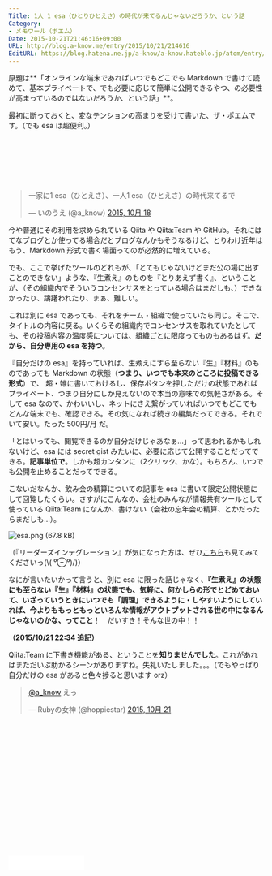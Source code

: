```yaml
---
Title: 1人 1 esa（ひとりひとえさ）の時代が来てるんじゃないだろうか、という話
Category:
- メモワール（ポエム）
Date: 2015-10-21T21:46:16+09:00
URL: http://blog.a-know.me/entry/2015/10/21/214616
EditURL: https://blog.hatena.ne.jp/a-know/a-know.hateblo.jp/atom/entry/6653458415125380173
---
```


原題は**「オンラインな端末であればいつでもどこでも Markdown で書けて読めて、基本プライベートで、でも必要に応じて簡単に公開できるやつ、の必要性が高まっているのではないだろうか、という話」**。


最初に断っておくと、変なテンションの高まりを受けて書いた、ザ・ポエムです。（でも esa は超便利。）



<!-- more -->


<script async src="//pagead2.googlesyndication.com/pagead/js/adsbygoogle.js"></script>
<!-- article-top -->
<ins class="adsbygoogle"
     style="display:inline-block;width:728px;height:90px"
     data-ad-client="ca-pub-3463034538369189"
     data-ad-slot="8367620130"></ins>
<script>
(adsbygoogle = window.adsbygoogle || []).push({});
</script>


<blockquote class="twitter-tweet" lang="ja"><p lang="ja" dir="ltr">一家に1 esa（ひとえさ）、一人1 esa（ひとえさ）の時代来てるで</p>&mdash; いのうえ (@a_know) <a href="https://twitter.com/a_know/status/655569077591670784">2015, 10月 18</a></blockquote>
<script async src="//platform.twitter.com/widgets.js" charset="utf-8"></script>

今や普通にその利用を求められている Qiita や Qiita:Team や GitHub。それにはてなブログとか使ってる場合だとブログなんかもそうなるけど、とりわけ近年はもう、Markdown 形式で書く場面ってのが必然的に増えている。


でも、ここで挙げたツールのどれもが、「とてもじゃないけどまだ公の場に出すことのできない」ような、『生煮え』のものを『とりあえず書く』、ということが、（その組織内でそういうコンセンサスをとっている場合はまだしも、）できなかったり、躊躇われたり、まぁ、難しい。


これは別に esa であっても、それをチーム・組織で使っていたら同じ。そこで、タイトルの内容に戻る。いくらその組織内でコンセンサスを取れていたとしても、その投稿内容の温度感については、組織ごとに限度ってものもあるはず。**だから、自分専用の esa を持つ**。


『自分だけの esa』を持っていれば、生煮えにすら至らない『生』『材料』のものであっても Markdown の状態（**つまり、いつでも本来のところに投稿できる形式**）で、 超・雑に書いておけるし、保存ボタンを押しただけの状態であればプライベート、つまり自分にしか見えないので本当の意味での気軽さがある。そして esa なので、かわいいし、ネットにさえ繋がっていればいつでもどこでもどんな端末でも、確認できる。その気になれば続きの編集だってできる。それでいて安い。たった 500円/月 だ。


「とはいっても、閲覧できるのが自分だけじゃあなぁ...」って思われるかもしれないけど、esa には secret gist みたいに、必要に応じて公開することだってできる。**記事単位で**。しかも超カンタンに（2クリック、かな）。もちろん、いつでも公開を止めることだってできる。

こないだなんか、飲み会の精算についての記事を esa に書いて限定公開状態にして回覧したくらい。さすがにこんなの、会社のみんなが情報共有ツールとして使っている Qiita:Team になんか、書けない（会社の忘年会の精算、とかだったらまだしも...）。



![esa.png (67.8 kB)](https://img.esa.io/uploads/production/attachments/871/2015/10/21/1781/15bf710d-65b7-4b91-ae1b-54b38bbfbb3f.png)

（『リーダーズインテグレーション』が気になった方は、ぜひ[こちら](http://tech.feedforce.jp/leaders-integration.html)も見てみてくださいっ(\\( ⁰⊖⁰)/)）


なにが言いたいかって言うと、別に esa に限った話じゃなく、**『生煮え』の状態にも至らない『生』『材料』の状態でも、気軽に、何かしらの形でとどめておいて、いざっていうときにいつでも「調理」できるように・しやすいようにしていれば、今よりももっともっといろんな情報がアウトプットされる世の中になるんじゃないのかな、ってこと**！　だいすき！そんな世の中！！


<b>（2015/10/21 22:34 追記）</b>


Qiita:Team に下書き機能がある、ということを<b>知りませんでした</b>。これがあればまただいぶ助かるシーンがありますね。失礼いたしました。。。（でもやっぱり自分だけの esa があると色々捗ると思います orz）


<blockquote class="twitter-tweet" lang="ja"><p lang="ja" dir="ltr"><a href="https://twitter.com/a_know">@a_know</a> えっ</p>&mdash; Rubyの女神 (@hoppiestar) <a href="https://twitter.com/hoppiestar/status/656822620805971968">2015, 10月 21</a></blockquote>
<script async src="//platform.twitter.com/widgets.js" charset="utf-8"></script>



<script async src="//pagead2.googlesyndication.com/pagead/js/adsbygoogle.js"></script>
<!-- article-bottom2 -->
<ins class="adsbygoogle"
     style="display:inline-block;width:300px;height:250px"
     data-ad-client="ca-pub-3463034538369189"
     data-ad-slot="5274552934"></ins>
<script>
(adsbygoogle = window.adsbygoogle || []).push({});
</script>


<iframe src="//blog.hatena.ne.jp/a-know/a-know.hateblo.jp/subscribe/iframe" allowtransparency="true" frameborder="0" scrolling="no" width="150" height="28"></iframe>
